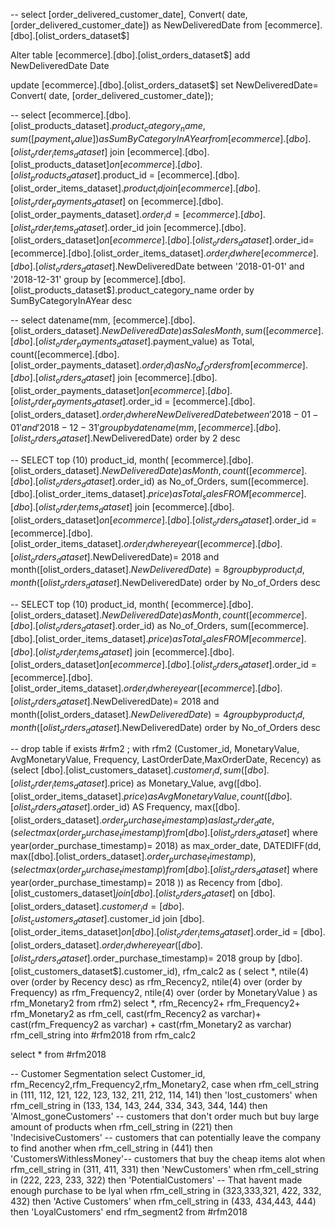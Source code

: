 --
select [order_delivered_customer_date], Convert( date, [order_delivered_customer_date]) as NewDeliveredDate
from [ecommerce].[dbo].[olist_orders_dataset$]

Alter table [ecommerce].[dbo].[olist_orders_dataset$] add NewDeliveredDate Date

update  [ecommerce].[dbo].[olist_orders_dataset$] 
set NewDeliveredDate=  Convert( date, [order_delivered_customer_date]);

--
select [ecommerce].[dbo].[olist_products_dataset$].product_category_name,
sum([payment_value]) as SumByCategoryInAYear
from [ecommerce].[dbo].[olist_order_items_dataset$]
join [ecommerce].[dbo].[olist_products_dataset$] on
[ecommerce].[dbo].[olist_products_dataset$].product_id = [ecommerce].[dbo].[olist_order_items_dataset$].product_id 
join [ecommerce].[dbo].[olist_order_payments_dataset$] 
on [ecommerce].[dbo].[olist_order_payments_dataset$]. order_id = [ecommerce].[dbo].[olist_order_items_dataset$].order_id
join [ecommerce].[dbo].[olist_orders_dataset$] 
on [ecommerce].[dbo].[olist_orders_dataset$].order_id= [ecommerce].[dbo].[olist_order_items_dataset$].order_id
where 
[ecommerce].[dbo].[olist_orders_dataset$].NewDeliveredDate between '2018-01-01' and '2018-12-31'
group by  [ecommerce].[dbo].[olist_products_dataset$].product_category_name
order by SumByCategoryInAYear desc

-- 
select datename(mm, [ecommerce].[dbo].[olist_orders_dataset$].NewDeliveredDate) as SalesMonth, 
sum([ecommerce].[dbo].[olist_order_payments_dataset$].payment_value) as Total, 
count([ecommerce].[dbo].[olist_order_payments_dataset$].order_id) as No_of_Orders
from [ecommerce].[dbo].[olist_orders_dataset$]
join [ecommerce].[dbo].[olist_order_payments_dataset$] 
on [ecommerce].[dbo].[olist_order_payments_dataset$].order_id = [ecommerce].[dbo].[olist_orders_dataset$].order_id
where NewDeliveredDate between '2018-01-01' and '2018-12-31'
group by  datename(mm, [ecommerce].[dbo].[olist_orders_dataset$].NewDeliveredDate)
order by 2 desc

--
SELECT top (10) product_id,
  month( [ecommerce].[dbo].[olist_orders_dataset$].NewDeliveredDate) as Month, 
  count([ecommerce].[dbo].[olist_orders_dataset$].order_id) as No_of_Orders, sum([ecommerce].[dbo].[olist_order_items_dataset$].price) as Total_sales
  FROM [ecommerce].[dbo].[olist_order_items_dataset$]
  join [ecommerce].[dbo].[olist_orders_dataset$] 
  on [ecommerce].[dbo].[olist_orders_dataset$].order_id = [ecommerce].[dbo].[olist_order_items_dataset$].order_id
  where year([ecommerce].[dbo].[olist_orders_dataset$].NewDeliveredDate)= 2018 and month([olist_orders_dataset$].NewDeliveredDate)= 8
  group by product_id, month([olist_orders_dataset$].NewDeliveredDate)
  order by No_of_Orders desc
  
  -- 
  SELECT top (10) product_id,
  month( [ecommerce].[dbo].[olist_orders_dataset$].NewDeliveredDate) as Month, 
  count([ecommerce].[dbo].[olist_orders_dataset$].order_id) as No_of_Orders,
  sum([ecommerce].[dbo].[olist_order_items_dataset$].price) as Total_sales
  FROM [ecommerce].[dbo].[olist_order_items_dataset$]
  join [ecommerce].[dbo].[olist_orders_dataset$] 
  on [ecommerce].[dbo].[olist_orders_dataset$].order_id = [ecommerce].[dbo].[olist_order_items_dataset$].order_id
  where year([ecommerce].[dbo].[olist_orders_dataset$].NewDeliveredDate)= 2018 and month([olist_orders_dataset$].NewDeliveredDate)= 4
  group by product_id, month([olist_orders_dataset$].NewDeliveredDate)
  order by No_of_Orders desc
  
  --
  drop table if exists #rfm2 
; with rfm2 (Customer_id, MonetaryValue, AvgMonetaryValue, Frequency, LastOrderDate,MaxOrderDate, Recency) 
 as
  (select [dbo].[olist_customers_dataset$].customer_id,
  sum([dbo].[olist_order_items_dataset$].price) as Monetary_Value, 
  avg([dbo].[olist_order_items_dataset$].price) as AvgMonetaryValue,
  count([dbo].[olist_orders_dataset$].order_id) AS Frequency,
  max([dbo].[olist_orders_dataset$].order_purchase_timestamp) as last_order_date,
  (select max(order_purchase_timestamp) from [dbo].[olist_orders_dataset$] where year(order_purchase_timestamp)= 2018) as max_order_date,
  DATEDIFF(dd, max([dbo].[olist_orders_dataset$].order_purchase_timestamp), 
  (select max(order_purchase_timestamp) from [dbo].[olist_orders_dataset$] where year(order_purchase_timestamp)= 2018 )) as Recency
  from [dbo].[olist_customers_dataset$]
  join [dbo].[olist_orders_dataset$] 
  on [dbo].[olist_orders_dataset$].customer_id = [dbo].[olist_customers_dataset$].customer_id
  join [dbo].[olist_order_items_dataset$]
  on [dbo].[olist_order_items_dataset$].order_id = [dbo].[olist_orders_dataset$].order_id
  where year([dbo].[olist_orders_dataset$].order_purchase_timestamp)= 2018
  group by [dbo].[olist_customers_dataset$].customer_id),
rfm_calc2 as (
  select *,
  ntile(4) over (order by Recency desc) as rfm_Recency2,
  ntile(4) over (order by Frequency) as rfm_Frequency2,
  ntile(4) over (order by MonetaryValue ) as rfm_Monetary2
  from rfm2)
select *, rfm_Recency2+ rfm_Frequency2+ rfm_Monetary2 as rfm_cell,
cast(rfm_Recency2 as varchar)+ cast(rfm_Frequency2 as varchar) + cast(rfm_Monetary2 as varchar) rfm_cell_string
into #rfm2018
from rfm_calc2
  
  select * from #rfm2018
  
  -- Customer Segmentation
   select Customer_id, rfm_Recency2,rfm_Frequency2,rfm_Monetary2, 
  case when rfm_cell_string in (111, 112, 121, 122, 123, 132, 211, 212, 114, 141) then 'lost_customers'
  when rfm_cell_string in (133, 134, 143, 244, 334, 343, 344, 144) then 'Almost_goneCustomers' -- customers that don't order much but buy large amount of products
  when rfm_cell_string in (221) then 'IndecisiveCustomers' -- customers that can potentially leave the company to find another
  when rfm_cell_string in (441) then 'CustomersWithlessMoney'-- customers that buy the cheap items alot
  when rfm_cell_string in (311, 411, 331) then 'NewCustomers'
  when rfm_cell_string in (222, 223, 233, 322) then 'PotentialCustomers' -- That havent made enough purchase to be lyal 
  when rfm_cell_string in (323,333,321, 422, 332, 432) then 'Active Customers'
  when rfm_cell_string in (433, 434,443, 444) then 'LoyalCustomers'
  end rfm_segment2
from #rfm2018
